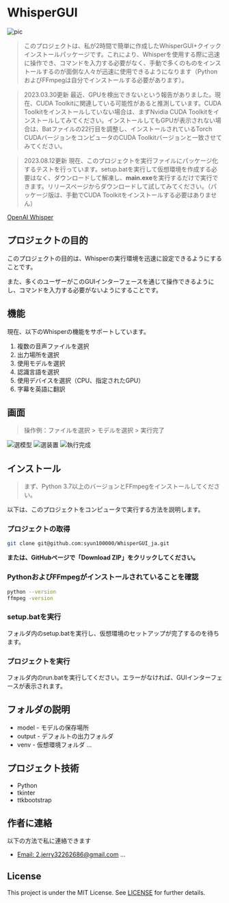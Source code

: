 # WhisperGUI

![pic](https://user-images.githubusercontent.com/106337749/221340883-4b437d03-97fc-42ee-821e-dd04096323fe.png)

> このプロジェクトは、私が2時間で簡単に作成したWhisperGUI+クイックインストールパッケージです。これにより、Whisperを使用する際に迅速に操作でき、コマンドを入力する必要がなく、手動で多くのものをインストールするのが面倒な人々が迅速に使用できるようになります（PythonおよびFFmpegは自分でインストールする必要があります）。

> 2023.03.30更新 最近、GPUを検出できないという報告がありました。現在、CUDA Toolkitに関連している可能性があると推測しています。CUDA Toolkitをインストールしていない場合は、まずNvidia CUDA Toolkitをインストールしてみてください。インストールしてもGPUが表示されない場合は、Batファイルの22行目を調整し、インストールされているTorch CUDAバージョンをコンピュータのCUDA Toolkitバージョンと一致させてみてください。

> 2023.08.12更新 現在、このプロジェクトを実行ファイルにパッケージ化するテストを行っています。setup.batを実行して仮想環境を作成する必要はなく、ダウンロードして解凍し、**main.exe**を実行するだけで実行できます。リリースページからダウンロードして試してみてください。（パッケージ版は、手動でCUDA Toolkitをインストールする必要はありません）

[OpenAI Whisper](https://github.com/openai/whisper)

## プロジェクトの目的

このプロジェクトの目的は、Whisperの実行環境を迅速に設定できるようにすることです。

また、多くのユーザーがこのGUIインターフェースを通じて操作できるようにし、コマンドを入力する必要がないようにすることです。

## 機能

現在、以下のWhisperの機能をサポートしています。
1. 複数の音声ファイルを選択
1. 出力場所を選択
1. 使用モデルを選択
1. 認識言語を選択
1. 使用デバイスを選択（CPU、指定されたGPU）
1. 字幕を英語に翻訳

## 画面

> 操作例：ファイルを選択 > モデルを選択 > 実行完了

![選模型](https://user-images.githubusercontent.com/106337749/218459288-0fd24ee4-4ed6-49c9-a3f4-1fd97976a89d.png)
![選装置](https://user-images.githubusercontent.com/106337749/218459323-faaf2d8d-0a68-4bfc-a6e3-62e45b94ad0f.png)
![執行完成](https://user-images.githubusercontent.com/106337749/218460468-a801fe68-0f01-479d-a4bd-4f04eea1af41.png)

## インストール

> まず、Python 3.7以上のバージョンとFFmpegをインストールしてください。

以下は、このプロジェクトをコンピュータで実行する方法を説明します。

### プロジェクトの取得

```bash
git clone git@github.com:syun100000/WhisperGUI_ja.git
```

**または、GitHubページで「Download ZIP」をクリックしてください。**

### PythonおよびFFmpegがインストールされていることを確認

```bash
python --version
ffmpeg -version
```

### setup.batを実行

フォルダ内のsetup.batを実行し、仮想環境のセットアップが完了するのを待ちます。

### プロジェクトを実行

フォルダ内のrun.batを実行してください。エラーがなければ、GUIインターフェースが表示されます。

## フォルダの説明

- model - モデルの保存場所
- output - デフォルトの出力フォルダ
- venv - 仮想環境フォルダ
...

## プロジェクト技術

- Python
- tkinter
- ttkbootstrap

## 作者に連絡

以下の方法で私に連絡できます

- [Email: 2.jerry32262686@gmail.com](mailto:2.jerry32262686@gmail.com)
...

## License
This project is under the MIT License. See [LICENSE](https://github.com/ADT109119/WhisperGUI/blob/main/LICENSE) for further details.

